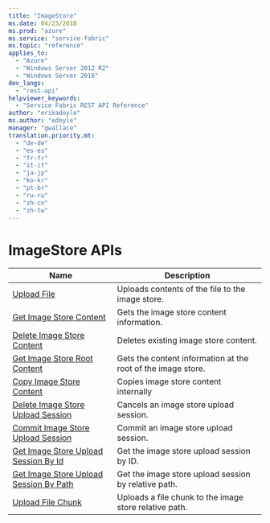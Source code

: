 ```yaml
---
title: "ImageStore"
ms.date: 04/23/2018
ms.prod: "azure"
ms.service: "service-fabric"
ms.topic: "reference"
applies_to: 
  - "Azure"
  - "Windows Server 2012 R2"
  - "Windows Server 2016"
dev_langs: 
  - "rest-api"
helpviewer_keywords: 
  - "Service Fabric REST API Reference"
author: "erikadoyle"
ms.author: "edoyle"
manager: "gwallace"
translation.priority.mt: 
  - "de-de"
  - "es-es"
  - "fr-fr"
  - "it-it"
  - "ja-jp"
  - "ko-kr"
  - "pt-br"
  - "ru-ru"
  - "zh-cn"
  - "zh-tw"
---
```

# ImageStore APIs

| Name | Description |
| --- | --- |
| [Upload File](sfclient-v62-api-uploadfile.md) | Uploads contents of the file to the image store.<br/> |
| [Get Image Store Content](sfclient-v62-api-getimagestorecontent.md) | Gets the image store content information.<br/> |
| [Delete Image Store Content](sfclient-v62-api-deleteimagestorecontent.md) | Deletes existing image store content.<br/> |
| [Get Image Store Root Content](sfclient-v62-api-getimagestorerootcontent.md) | Gets the content information at the root of the image store.<br/> |
| [Copy Image Store Content](sfclient-v62-api-copyimagestorecontent.md) | Copies image store content internally<br/> |
| [Delete Image Store Upload Session](sfclient-v62-api-deleteimagestoreuploadsession.md) | Cancels an image store upload session.<br/> |
| [Commit Image Store Upload Session](sfclient-v62-api-commitimagestoreuploadsession.md) | Commit an image store upload session.<br/> |
| [Get Image Store Upload Session By Id](sfclient-v62-api-getimagestoreuploadsessionbyid.md) | Get the image store upload session by ID.<br/> |
| [Get Image Store Upload Session By Path](sfclient-v62-api-getimagestoreuploadsessionbypath.md) | Get the image store upload session by relative path.<br/> |
| [Upload File Chunk](sfclient-v62-api-uploadfilechunk.md) | Uploads a file chunk to the image store relative path.<br/> |

